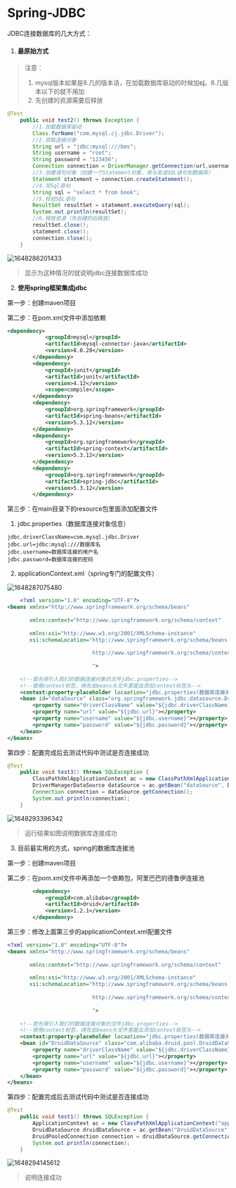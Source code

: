 # Spring-JDBC

JDBC连接数据库的几大方式：

1. #### 最原始方式

> 注意：
>
> 1. mysql版本如果是8.几的版本话，在加载数据库驱动的时候加**cj**，8.几版本以下的就不用加
> 2. 先创建的资源需要后释放

```java
@Test
    public void test2() throws Exception {
    	//1.加载数据库驱动
        Class.forName("com.mysql.cj.jdbc.Driver");
    	//2.获取连接对象
        String url = "jdbc:mysql:///bms";
        String username = "root";
        String password = "123456";
        Connection connection = DriverManager.getConnection(url,username,password);
    	//3.创建语句对象（创建一个Statement对象，用与发送SQL语句到数据库）
        Statement statement = connection.createStatement();
    	//4.写Sql语句
        String sql = "select * from book";
    	//5.校验SQL语句
        ResultSet resultSet = statement.executeQuery(sql);
        System.out.println(resultSet);
    	//6.释放资源（先创建的后释放）
        resultSet.close();
        statement.close();
        connection.close();
    }
```

![1648286201433](C:\Users\user\AppData\Roaming\Typora\typora-user-images\1648286201433.png)

> 显示为这种情况的就说明jdbc连接数据库成功

2. **使用spring框架集成jdbc**

第一步：创建maven项目

第二步：在pom.xml文件中添加依赖

```xml
<dependency>
            <groupId>mysql</groupId>
            <artifactId>mysql-connector-java</artifactId>
            <version>8.0.28</version>
        </dependency>
        <dependency>
            <groupId>junit</groupId>
            <artifactId>junit</artifactId>
            <version>4.12</version>
            <scope>compile</scope>
        </dependency>
        <dependency>
            <groupId>org.springframework</groupId>
            <artifactId>spring-beans</artifactId>
            <version>5.3.12</version>
        </dependency>
        <dependency>
            <groupId>org.springframework</groupId>
            <artifactId>spring-context</artifactId>
            <version>5.3.12</version>
        </dependency>
        <dependency>
            <groupId>org.springframework</groupId>
            <artifactId>spring-jdbc</artifactId>
            <version>5.3.12</version>
        </dependency>
```

第三步：在main目录下的resource包里面添加配置文件

1. jdbc.properties（数据库连接对象信息）

```properties
jdbc.driverClassName=com.mysql.jdbc.Driver
jdbc.url=jdbc:mysql:///数据库名
jdbc.username=数据库连接的用户名
jdbc.password=数据库连接的密码
```

2. applicationContext.xml（spring专门的配置文件）

![1648287075480](C:\Users\user\AppData\Roaming\Typora\typora-user-images\1648287075480.png)

```xml
	<?xml version="1.0" encoding="UTF-8"?>
<beans xmlns="http://www.springframework.org/schema/beans"
       
       xmlns:context="http://www.springframework.org/schema/context"
       
       xmlns:xsi="http://www.w3.org/2001/XMLSchema-instance"
       xsi:schemaLocation="http://www.springframework.org/schema/beans http://www.springframework.org/schema/beans/spring-beans.xsd
                           
                           http://www.springframework.org/schema/context  http://www.springframework.org/schema/context/spring-context.xsd
                           
                           ">
    
    <!--首先得引入我们的数据连接对象的文件jdbc.properties-->
    <!--使用context标签，得先去beans头文件里面去添加context标签头-->
    <context:property-placeholder locaation="jdbc.properties(数据库连接对象的文件)"></context:property-placeholder>
    <bean id="dataSource" class="org.springframework.jdbc.datasource.DriverManagerDataSource">
        <property name="driverClassName" value="${jdbc.driverClassName}"></property>
        <property name="url" value="${jdbc.url}"></property>
        <property name="username" value="${jdbc.username}"></property>
        <property name="password" value="${jdbc.password}"></property>
    </bean>
</beans>
```

第四步：配置完成后去测试代码中测试是否连接成功

```java
@Test
    public void test3() throws SQLException {
        ClassPathXmlApplicationContext ac = new ClassPathXmlApplicationContext("applicationContext.xml");
        DriverManagerDataSource dataSource = ac.getBean("dataSource", DriverManagerDataSource.class);
        Connection connection = dataSource.getConnection();
        System.out.println(connection);
    }
```

![1648293396342](C:\Users\user\AppData\Roaming\Typora\typora-user-images\1648293396342.png)

> 运行结果如图说明数据库连接成功

3. 目前最实用的方式，spring的数据库连接池

第一步：创建maven项目

第二步：在pom.xml文件中再添加一个依赖包，阿里巴巴的德鲁伊连接池

```xml
		<dependency>
            <groupId>com.alibaba</groupId>
            <artifactId>druid</artifactId>
            <version>1.2.1</version>
        </dependency>
```

第三步：修改上面第三步的applicationContext.xml配置文件

```xml
<?xml version="1.0" encoding="UTF-8"?>
<beans xmlns="http://www.springframework.org/schema/beans"
       
       xmlns:context="http://www.springframework.org/schema/context"
       
       xmlns:xsi="http://www.w3.org/2001/XMLSchema-instance"
       xsi:schemaLocation="http://www.springframework.org/schema/beans http://www.springframework.org/schema/beans/spring-beans.xsd
                           
                           http://www.springframework.org/schema/context  http://www.springframework.org/schema/context/spring-context.xsd
                           
                           ">
    
    <!--首先得引入我们的数据连接对象的文件jdbc.properties-->
    <!--使用context标签，得先去beans头文件里面去添加context标签头-->
    <context:property-placeholder locaation="jdbc.properties(数据库连接对象的文件)"></context:property-placeholder>
    <bean id="DruidDataSource" class="com.alibaba.druid.pool.DruidDataSource">
        <property name="driverClassName" value="${jdbc.driverClassName}"></property>
        <property name="url" value="${jdbc.url}"></property>
        <property name="username" value="${jdbc.username}"></property>
        <property name="password" value="${jdbc.password}"></property>
    </bean>
</beans>
```

第四步：配置完成后去测试代码中测试是否连接成功

```java
@Test
    public void test1() throws SQLException {
        ApplicationContext ac = new ClassPathXmlApplicationContext("applicationContext.xml");
        DruidDataSource druidDataSource = ac.getBean("DruidDataSource", DruidDataSource.class);
        DruidPooledConnection connection = druidDataSource.getConnection();
        System.out.println(connection);
    }
```

![1648294145612](C:\Users\user\AppData\Roaming\Typora\typora-user-images\1648294145612.png)

> 说明连接成功